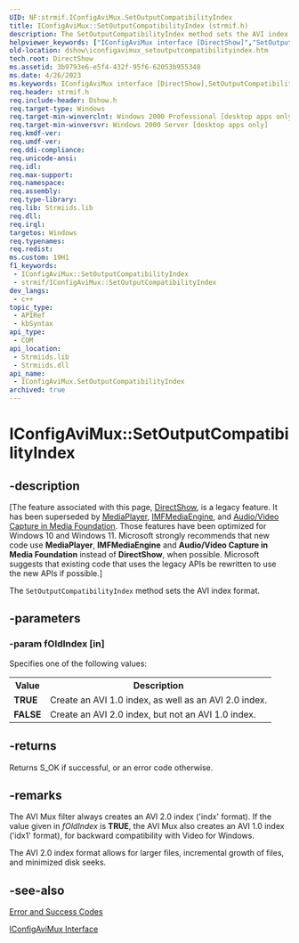 ```yaml
---
UID: NF:strmif.IConfigAviMux.SetOutputCompatibilityIndex
title: IConfigAviMux::SetOutputCompatibilityIndex (strmif.h)
description: The SetOutputCompatibilityIndex method sets the AVI index format.
helpviewer_keywords: ["IConfigAviMux interface [DirectShow]","SetOutputCompatibilityIndex method","IConfigAviMux.SetOutputCompatibilityIndex","IConfigAviMux::SetOutputCompatibilityIndex","IConfigAviMuxSetOutputCompatibilityIndex","SetOutputCompatibilityIndex","SetOutputCompatibilityIndex method [DirectShow]","SetOutputCompatibilityIndex method [DirectShow]","IConfigAviMux interface","dshow.iconfigavimux_setoutputcompatibilityindex","strmif/IConfigAviMux::SetOutputCompatibilityIndex"]
old-location: dshow\iconfigavimux_setoutputcompatibilityindex.htm
tech.root: DirectShow
ms.assetid: 3b9793e6-e5f4-432f-95f6-62053b955348
ms.date: 4/26/2023
ms.keywords: IConfigAviMux interface [DirectShow],SetOutputCompatibilityIndex method, IConfigAviMux.SetOutputCompatibilityIndex, IConfigAviMux::SetOutputCompatibilityIndex, IConfigAviMuxSetOutputCompatibilityIndex, SetOutputCompatibilityIndex, SetOutputCompatibilityIndex method [DirectShow], SetOutputCompatibilityIndex method [DirectShow],IConfigAviMux interface, dshow.iconfigavimux_setoutputcompatibilityindex, strmif/IConfigAviMux::SetOutputCompatibilityIndex
req.header: strmif.h
req.include-header: Dshow.h
req.target-type: Windows
req.target-min-winverclnt: Windows 2000 Professional [desktop apps only]
req.target-min-winversvr: Windows 2000 Server [desktop apps only]
req.kmdf-ver: 
req.umdf-ver: 
req.ddi-compliance: 
req.unicode-ansi: 
req.idl: 
req.max-support: 
req.namespace: 
req.assembly: 
req.type-library: 
req.lib: Strmiids.lib
req.dll: 
req.irql: 
targetos: Windows
req.typenames: 
req.redist: 
ms.custom: 19H1
f1_keywords:
 - IConfigAviMux::SetOutputCompatibilityIndex
 - strmif/IConfigAviMux::SetOutputCompatibilityIndex
dev_langs:
 - c++
topic_type:
 - APIRef
 - kbSyntax
api_type:
 - COM
api_location:
 - Strmiids.lib
 - Strmiids.dll
api_name:
 - IConfigAviMux.SetOutputCompatibilityIndex
archived: true
---
```


# IConfigAviMux::SetOutputCompatibilityIndex


## -description

\[The feature associated with this page, [DirectShow](/windows/win32/directshow/directshow), is a legacy feature. It has been superseded by [MediaPlayer](/uwp/api/Windows.Media.Playback.MediaPlayer), [IMFMediaEngine](/windows/win32/api/mfmediaengine/nn-mfmediaengine-imfmediaengine), and [Audio/Video Capture in Media Foundation](/windows/win32/medfound/audio-video-capture-in-media-foundation). Those features have been optimized for Windows 10 and Windows 11. Microsoft strongly recommends that new code use **MediaPlayer**, **IMFMediaEngine** and **Audio/Video Capture in Media Foundation** instead of **DirectShow**, when possible. Microsoft suggests that existing code that uses the legacy APIs be rewritten to use the new APIs if possible.\]

The <code>SetOutputCompatibilityIndex</code> method sets the AVI index format.

## -parameters

### -param fOldIndex [in]

Specifies one of the following values:

<table>
<tr>
<th>Value
                </th>
<th>Description
                </th>
</tr>
<tr>
<td><b>TRUE</b></td>
<td>Create an AVI 1.0 index, as well as an AVI 2.0 index.</td>
</tr>
<tr>
<td><b>FALSE</b></td>
<td>Create an AVI 2.0 index, but not an AVI 1.0 index.</td>
</tr>
</table>

## -returns

Returns S_OK if successful, or an error code otherwise.

## -remarks

The AVI Mux filter always creates an AVI 2.0 index ('indx' format). If the value given in <i>fOldIndex</i> is <b>TRUE</b>, the AVI Mux also creates an AVI 1.0 index ('idx1' format), for backward compatibility with Video for Windows.

The AVI 2.0 index format allows for larger files, incremental growth of files, and minimized disk seeks.

## -see-also

<a href="/windows/desktop/DirectShow/error-and-success-codes">Error and Success Codes</a>



<a href="/windows/desktop/api/strmif/nn-strmif-iconfigavimux">IConfigAviMux Interface</a>